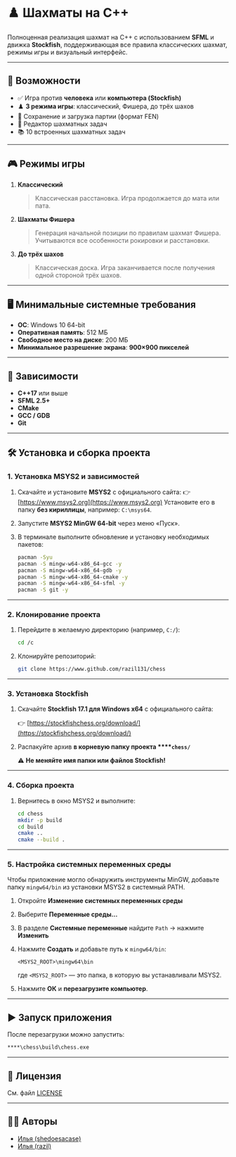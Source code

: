 # ♟️ Шахматы на C++

Полноценная реализация шахмат на C++ с использованием **SFML** и движка **Stockfish**, поддерживающая все правила классических шахмат, режимы игры и визуальный интерфейс.

---

## 🚀 Возможности

* ✅ Игра против **человека** или **компьютера (Stockfish)**
* ♟️ **3 режима игры**: классический, Фишера, до трёх шахов
* 💾 Сохранение и загрузка партии (формат FEN)
* 🔧 Редактор шахматных задач
* 📚 10 встроенных шахматных задач

---

## 🎮 Режимы игры

1. **Классический**

   > Классическая расстановка. Игра продолжается до мата или пата.

2. **Шахматы Фишера**

   > Генерация начальной позиции по правилам шахмат Фишера. Учитываются все особенности рокировки и расстановки.

3. **До трёх шахов**

   > Классическая доска. Игра заканчивается после получения одной стороной трёх шахов.

---

## 🖥️ Минимальные системные требования

* **ОС**: Windows 10 64-bit
* **Оперативная память**: 512 МБ
* **Свободное место на диске**: 200 МБ
* **Минимальное разрешение экрана**: **900×900 пикселей**

---

## 🔧 Зависимости

* **C++17** или выше
* **SFML 2.5+**
* **CMake**
* **GCC / GDB**
* **Git**

---

## 🛠 Установка и сборка проекта

### 1. Установка MSYS2 и зависимостей

1. Скачайте и установите **MSYS2** с официального сайта:
   👉 [https://www.msys2.org](https://www.msys2.org)
   Установите его в папку **без кириллицы**, например: `C:\msys64`.

2. Запустите **MSYS2 MinGW 64-bit** через меню «Пуск».

3. В терминале выполните обновление и установку необходимых пакетов:

   ```bash
   pacman -Syu
   pacman -S mingw-w64-x86_64-gcc -y
   pacman -S mingw-w64-x86_64-gdb -y
   pacman -S mingw-w64-x86_64-cmake -y
   pacman -S mingw-w64-x86_64-sfml -y
   pacman -S git -y
   ```

---

### 2. Клонирование проекта

1. Перейдите в желаемую директорию (например, `C:/`):

   ```bash
   cd /c
   ```

2. Клонируйте репозиторий:

   ```bash
   git clone https://www.github.com/razil131/chess
   ```

---

### 3. Установка Stockfish

1. Скачайте **Stockfish 17.1 для Windows x64** с официального сайта:

   👉 [https://stockfishchess.org/download/](https://stockfishchess.org/download/)

2. Распакуйте архив **в корневую папку проекта \*\*\*\*`chess/`**

   ⚠️ **Не меняйте имя папки или файлов Stockfish!**

---

### 4. Сборка проекта

1. Вернитесь в окно MSYS2 и выполните:

   ```bash
   cd chess
   mkdir -p build
   cd build
   cmake ..
   cmake --build .
   ```

---

### 5. Настройка системных переменных среды

Чтобы приложение могло обнаружить инструменты MinGW, добавьте папку `mingw64/bin` из установки MSYS2 в системный PATH.

1. Откройте **Изменение системных переменных среды**
2. Выберите **Переменные среды...**
3. В разделе **Системные переменные** найдите `Path` → нажмите **Изменить**
4. Нажмите **Создать** и добавьте путь к `mingw64/bin`:

   ```
   <MSYS2_ROOT>\mingw64\bin
   ```

   где `<MSYS2_ROOT>` — это папка, в которую вы устанавливали MSYS2.
5. Нажмите **ОК** и **перезагрузите компьютер**.

---

## ▶️ Запуск приложения

После перезагрузки можно запустить:

```bash
****\chess\build\chess.exe
```

---

## 📄 Лицензия

См. файл [LICENSE](./LICENSE)

---

## 🙋‍♂️ Авторы

* [Илья (shedoesacase)](https://t.me/xxtsmx)
* [Илья (razil)](https://t.me/razil131)
